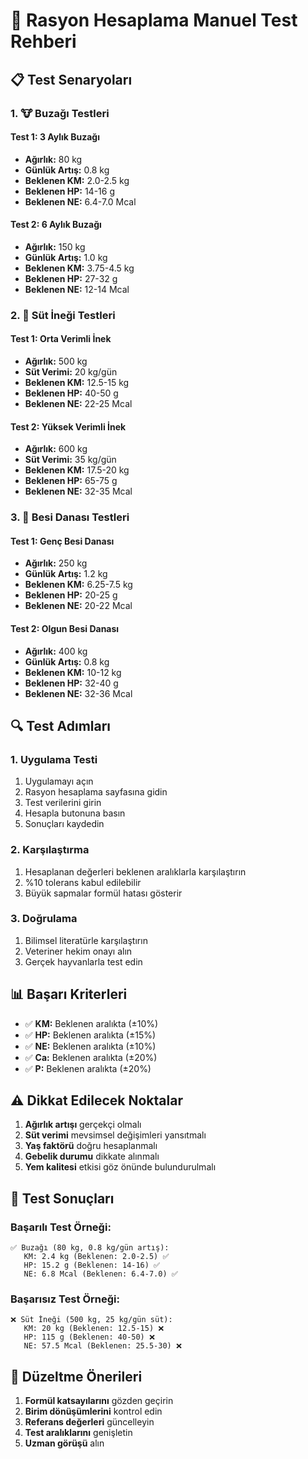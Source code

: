 # 🧪 Rasyon Hesaplama Manuel Test Rehberi

## 📋 Test Senaryoları

### 1. 🐮 Buzağı Testleri

#### Test 1: 3 Aylık Buzağı
- **Ağırlık:** 80 kg
- **Günlük Artış:** 0.8 kg
- **Beklenen KM:** 2.0-2.5 kg
- **Beklenen HP:** 14-16 g
- **Beklenen NE:** 6.4-7.0 Mcal

#### Test 2: 6 Aylık Buzağı
- **Ağırlık:** 150 kg
- **Günlük Artış:** 1.0 kg
- **Beklenen KM:** 3.75-4.5 kg
- **Beklenen HP:** 27-32 g
- **Beklenen NE:** 12-14 Mcal

### 2. 🥛 Süt İneği Testleri

#### Test 1: Orta Verimli İnek
- **Ağırlık:** 500 kg
- **Süt Verimi:** 20 kg/gün
- **Beklenen KM:** 12.5-15 kg
- **Beklenen HP:** 40-50 g
- **Beklenen NE:** 22-25 Mcal

#### Test 2: Yüksek Verimli İnek
- **Ağırlık:** 600 kg
- **Süt Verimi:** 35 kg/gün
- **Beklenen KM:** 17.5-20 kg
- **Beklenen HP:** 65-75 g
- **Beklenen NE:** 32-35 Mcal

### 3. 🐂 Besi Danası Testleri

#### Test 1: Genç Besi Danası
- **Ağırlık:** 250 kg
- **Günlük Artış:** 1.2 kg
- **Beklenen KM:** 6.25-7.5 kg
- **Beklenen HP:** 20-25 g
- **Beklenen NE:** 20-22 Mcal

#### Test 2: Olgun Besi Danası
- **Ağırlık:** 400 kg
- **Günlük Artış:** 0.8 kg
- **Beklenen KM:** 10-12 kg
- **Beklenen HP:** 32-40 g
- **Beklenen NE:** 32-36 Mcal

## 🔍 Test Adımları

### 1. Uygulama Testi
1. Uygulamayı açın
2. Rasyon hesaplama sayfasına gidin
3. Test verilerini girin
4. Hesapla butonuna basın
5. Sonuçları kaydedin

### 2. Karşılaştırma
1. Hesaplanan değerleri beklenen aralıklarla karşılaştırın
2. %10 tolerans kabul edilebilir
3. Büyük sapmalar formül hatası gösterir

### 3. Doğrulama
1. Bilimsel literatürle karşılaştırın
2. Veteriner hekim onayı alın
3. Gerçek hayvanlarla test edin

## 📊 Başarı Kriterleri

- ✅ **KM:** Beklenen aralıkta (±10%)
- ✅ **HP:** Beklenen aralıkta (±15%)
- ✅ **NE:** Beklenen aralıkta (±10%)
- ✅ **Ca:** Beklenen aralıkta (±20%)
- ✅ **P:** Beklenen aralıkta (±20%)

## ⚠️ Dikkat Edilecek Noktalar

1. **Ağırlık artışı** gerçekçi olmalı
2. **Süt verimi** mevsimsel değişimleri yansıtmalı
3. **Yaş faktörü** doğru hesaplanmalı
4. **Gebelik durumu** dikkate alınmalı
5. **Yem kalitesi** etkisi göz önünde bulundurulmalı

## 🎯 Test Sonuçları

### Başarılı Test Örneği:
```
✅ Buzağı (80 kg, 0.8 kg/gün artış):
   KM: 2.4 kg (Beklenen: 2.0-2.5) ✅
   HP: 15.2 g (Beklenen: 14-16) ✅
   NE: 6.8 Mcal (Beklenen: 6.4-7.0) ✅
```

### Başarısız Test Örneği:
```
❌ Süt İneği (500 kg, 25 kg/gün süt):
   KM: 20 kg (Beklenen: 12.5-15) ❌
   HP: 115 g (Beklenen: 40-50) ❌
   NE: 57.5 Mcal (Beklenen: 25.5-30) ❌
```

## 🔧 Düzeltme Önerileri

1. **Formül katsayılarını** gözden geçirin
2. **Birim dönüşümlerini** kontrol edin
3. **Referans değerleri** güncelleyin
4. **Test aralıklarını** genişletin
5. **Uzman görüşü** alın

